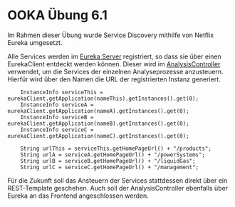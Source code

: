 # OOKA Übung 6.1

Im Rahmen dieser Übung wurde Service Discovery mithilfe von Netflix Eureka umgesetzt.

Alle Services werden im [Eureka Server](src/main/java/com/ooka/eureka/EurekaServer.java) registriert, so dass sie über 
einen EurekaClient entdeckt werden können. Dieser wird im [AnalysisController](../analysis-control/src/main/java/com/ooka/analysis/AnalysisController.java)
verwendet, um die Services der einzelnen Analyseprozesse anzusteuern. Hierfür wird über den Namen die URL der 
registrierten Instanz generiert.
```
    InstanceInfo serviceThis = eurekaClient.getApplication(nameThis).getInstances().get(0);
    InstanceInfo serviceA = eurekaClient.getApplication(nameA).getInstances().get(0);
    InstanceInfo serviceB = eurekaClient.getApplication(nameB).getInstances().get(0);
    InstanceInfo serviceC = eurekaClient.getApplication(nameC).getInstances().get(0);

    String urlThis = serviceThis.getHomePageUrl() + "/products";
    String urlA = serviceA.getHomePageUrl() + "/powerSystems";
    String urlB = serviceB.getHomePageUrl() + "/liquidGas";
    String urlC = serviceC.getHomePageUrl() + "/management";
```

Für die Zukunft soll das Ansteuern der Services stattdessen direkt über ein REST-Template geschehen.
Auch soll der AnalysisController ebenfalls über Eureka an das Frontend angeschlossen werden.